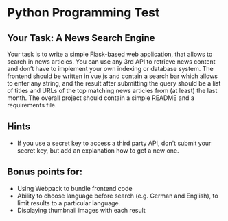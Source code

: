 # Python Programming Test

## Your Task: A News Search Engine
Your task is to write a simple Flask-based web application, that allows to search in news articles. You can use any 3rd API to retrieve news content and don’t have to implement your own indexing or database system. The frontend should be written in vue.js and contain a search bar which allows to enter any string, and the result after submitting the query should be a list of titles and URLs of the top matching news articles from (at least) the last month. The overall project should contain a simple README and a requirements file.

## Hints
* If you use a secret key to access a third party API, don't submit your secret key, but add an explanation how to get a new one.

## Bonus points for:
* Using Webpack to bundle frontend code
* Ability to choose language before search (e.g. German and English), to limit results to a particular language.
* Displaying thumbnail images with each result
